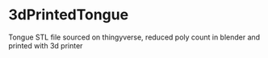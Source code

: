 # 3dPrintedTongue

Tongue STL file sourced on thingyverse, reduced poly count in blender and printed with 3d printer
